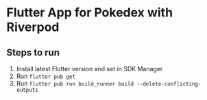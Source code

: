 # Flutter App for Pokedex with Riverpod

## Steps to run
1. Install latest Flutter version and set in SDK Manager
2. Run `flutter pub get`
3. Run `flutter pub run build_runner build --delete-conflicting-outputs`
